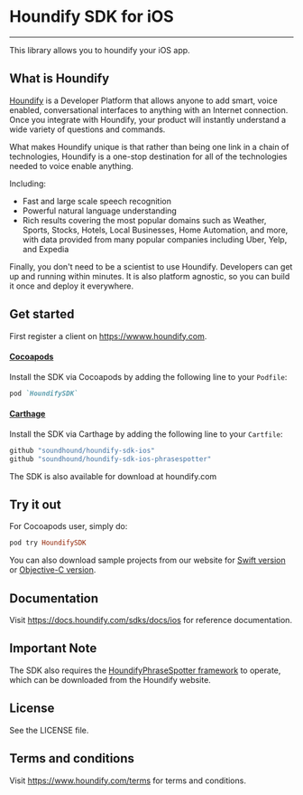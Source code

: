 # Houndify SDK for iOS
---
This library allows you to houndify your iOS app.

## What is Houndify

[Houndify](https://www.houndify.com) is a Developer Platform that allows anyone to add smart, voice enabled, conversational interfaces to anything with an Internet connection. Once you integrate with Houndify, your product will instantly understand a wide variety of questions and commands.

What makes Houndify unique is that rather than being one link in a chain of technologies, Houndify is a one-stop destination for all of the technologies needed to voice enable anything.

Including:

* Fast and large scale speech recognition
* Powerful natural language understanding
* Rich results covering the most popular domains such as Weather, Sports, Stocks, Hotels, Local Businesses, Home Automation, and more, with data provided from many popular companies including Uber, Yelp, and Expedia

Finally, you don't need to be a scientist to use Houndify. Developers can get up and running within minutes. It is also platform agnostic, so you can build it once and deploy it everywhere.

## Get started
First register a client on https://wwww.houndify.com. <br>

#### [Cocoapods](https://cocoapods.org)<br>
Install the SDK via Cocoapods by adding the following line to your `Podfile`:
```ruby
pod `HoundifySDK`
```

#### [Carthage](https://github.com/Carthage/Carthage)

Install the SDK via Carthage by adding the following line to your `Cartfile`:
```ruby
github "soundhound/houndify-sdk-ios"
github "soundhound/houndify-sdk-ios-phrasespotter"
```

The SDK is also available for download at houndify.com

## Try it out
For Cocoapods user, simply do:
```ruby
pod try HoundifySDK
```

You can also download sample projects from our website for [Swift version](https://static.houndify.com/sdks/ios/v1.9.1/HoundSDK-Sample-Swift-1.9.1.zip) or [Objective-C version](https://static.houndify.com/sdks/ios/v1.9.1/HoundSDK-Sample-ObjC-1.9.1.zip).

## Documentation
Visit https://docs.houndify.com/sdks/docs/ios for reference documentation.

## Important Note
The SDK also requires the [HoundifyPhraseSpotter framework](https://static.houndify.com/sdks/ios/v1.9.1/HoundSDK-1.9.1.zip) to operate, which can be downloaded from the Houndify website.

## License
See the LICENSE file.

## Terms and conditions

Visit https://www.houndify.com/terms for terms and conditions.
